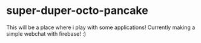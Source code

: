 # super-duper-octo-pancake
This will be a place where i play with some applications! Currently making a simple webchat with firebase! :)
